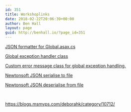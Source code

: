 ```yaml
---
id: 351
title: Workshoplinks
date: 2018-02-22T20:06:39+00:00
author: Ben Hall
layout: page
guid: http://benhall.io/?page_id=351
---
```

[JSON formatter for Global.asax.cs](https://gist.github.com/benbhall/44751e857fdde888fd85d78b45cfb1c1)

[Global exception handler class](https://gist.github.com/benbhall/b5a36942edb02acffa9bcd35efcc6297)

[Custom error message class for global exception handling.](https://gist.github.com/benbhall/2ae0f6544e5399a4c26f2089d9f4f043)

[Newtonsoft JSON serialise to file](https://www.newtonsoft.com/json/help/html/SerializeWithJsonSerializerToFile.htm)

[Newtonsoft JSON deserialise from file](https://www.newtonsoft.com/json/help/html/DeserializeWithJsonSerializerFromFile.htm)

&nbsp;

<https://blogs.msmvps.com/deborahk/category/10712/>

&nbsp;

&nbsp;